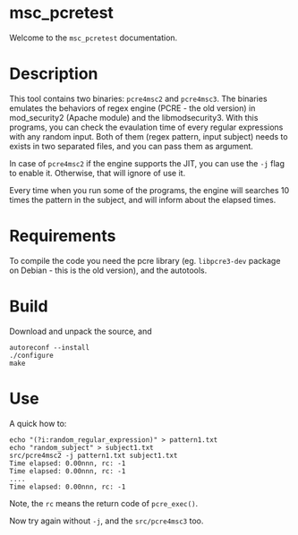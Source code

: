 msc_pcretest
===========

Welcome to the `msc_pcretest` documentation.

Description
===========

This tool contains two binaries: `pcre4msc2` and `pcre4msc3`. The binaries emulates the behaviors of regex engine (PCRE - the old version) in mod_security2 (Apache module) and the libmodsecurity3. With this programs, you can check the evaulation time of every regular expressions with any random input. Both of them (regex pattern, input subject) needs to exists in two separated files, and you can pass them as argument.

In case of `pcre4msc2` if the engine supports the JIT, you can use the `-j` flag to enable it. Otherwise, that will ignore of use it.

Every time when you run some of the programs, the engine will searches 10 times the pattern in the subject, and will inform about the elapsed times.

Requirements
============

To compile the code you need the pcre library (eg. `libpcre3-dev` package on Debian - this is the old version), and the autotools.

Build
=====

Download and unpack the source, and

```
autoreconf --install
./configure
make
```

Use
===

A quick how to:

```
echo "(?i:random_regular_expression)" > pattern1.txt
echo "random_subject" > subject1.txt
src/pcre4msc2 -j pattern1.txt subject1.txt
Time elapsed: 0.00nnn, rc: -1
Time elapsed: 0.00nnn, rc: -1
....
Time elapsed: 0.00nnn, rc: -1
```

Note, the `rc` means the return code of `pcre_exec()`.

Now try again without `-j`, and the `src/pcre4msc3` too.
